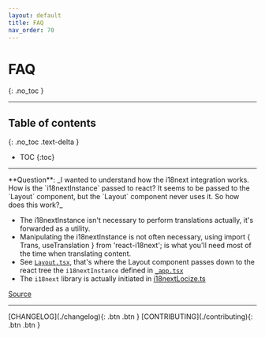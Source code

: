 ```yaml
---
layout: default
title: FAQ
nav_order: 70
---
```


# FAQ
{: .no_toc }

---

## Table of contents
{: .no_toc .text-delta }

- TOC
{:toc}

---

<div class="code-example" markdown="1">
  **Question**: _I wanted to understand how the i18next integration works. How is the `i18nextInstance` passed to react? It seems to be passed to the `Layout` component, but the `Layout` component never uses it. So how does this work?_
</div>

- The i18nextInstance isn't necessary to perform translations actually, it's forwarded as a utility.
- Manipulating the i18nextInstance is not often necessary, using import { Trans, useTranslation } from 'react-i18next'; is what you'll need most of the time when translating content.
- See [`Layout.tsx`](https://github.com/UnlyEd/next-right-now/blob/eb509517199e91a0b1cc646848654c257ca30666/src/components/Layout.tsx#L416), that's where the Layout component passes down to the react tree the `i18nextInstance` defined in [`_app.tsx`](https://github.com/UnlyEd/next-right-now/blob/8cdebadea0a03b6f60709bc1ad673f90bdd4becb/src/pages/_app.tsx#L172)
- The `i18next` library is actually initiated in [i18nextLocize.ts](https://github.com/UnlyEd/next-right-now/blob/3458fa30aecd0dc95ebd2abfeb20c2e45c76a09f/src/utils/i18nextLocize.ts)

[Source](https://github.com/UnlyEd/next-right-now/issues/14#issuecomment-601621163)

---

<div class="pagination-section space-even">
    <span class="fs-4" markdown="1">
    [CHANGELOG](./changelog){: .btn .btn }
    </span>
    <span class="fs-4" markdown="1">
    [CONTRIBUTING](./contributing){: .btn .btn }
    </span>
</div>
